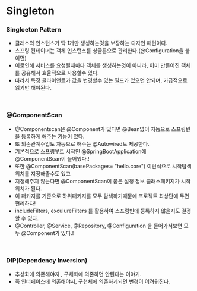 # Singleton

### Singloeton Pattern
- 클래스의 인스턴스가 딱 1개만 생성하는것을 보장하는 디자인 패턴이다.
- 스프링 컨테이너는 객체 인스턴스를 싱글톤으로 관리한다.(@Configuration을 붙이면)
- 이로인해 서비스를 요청될때마다 객체를 생성하는것이 아니라, 이미 만들어진 객체를 공유해서 효율적으로 사용할수 있다.
- 따라서 특정 클라이언트가 값을 변경할수 있는 필드가 있으면 안되며, 가급적으로 읽기만 해야된다.

<br>

### @ComponentScan
- @Componentscan은 @Component가 있다면 @Bean없이 자동으로 스프링빈을 등록하게 해주는 기능이 있다.
- 또 의존관계주입도 자동으로 해주는 @Autowired도 제공한다.
- 기본적으로 스프링부트 시작인 @SpringBootApplication에 @ComponentScan이 들어있다.!
- 또한 @ComponentScan(basePackages= "hello.core") 이런식으로 시작탐색위치를 지정해줄수도 있고
- 지정해주지 않는다면 @ComponentScan이 붙은 설정 정보 클래스패키지가 시작위치가 된다.
- 이 패키지를 기준으로 하위패키지를 모두 탐색하기때문에 프로젝트 최상단에 두면 편리하다!
- includeFilters, exculureFilters 를 활용하여 스프링빈에 등록하지 않을지도 결정할 수 있다.
- @Controller, @Service, @Repository, @Configuration 을 들어가서보면 모두 @Component가 있다.! 


<br>



### DIP(Dependency Inversion)
- 추상화에 의존해야지 , 구체화에 의존하면 안된다는 이야기. 
- 즉 인터페이스에 의존해야지, 구현체에 의존하게되면 변경이 어려워진다.

<br>
